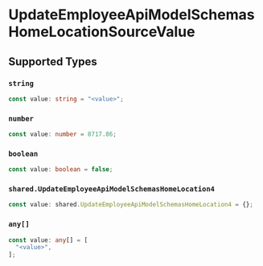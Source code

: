 # UpdateEmployeeApiModelSchemasHomeLocationSourceValue


## Supported Types

### `string`

```typescript
const value: string = "<value>";
```

### `number`

```typescript
const value: number = 8717.86;
```

### `boolean`

```typescript
const value: boolean = false;
```

### `shared.UpdateEmployeeApiModelSchemasHomeLocation4`

```typescript
const value: shared.UpdateEmployeeApiModelSchemasHomeLocation4 = {};
```

### `any[]`

```typescript
const value: any[] = [
  "<value>",
];
```

